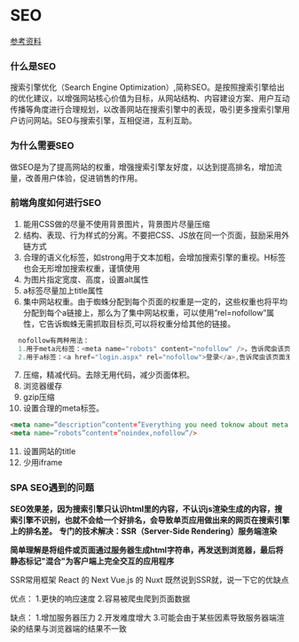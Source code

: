 # SEO
[参考资料](https://www.cnblogs.com/smile-xin/p/11637073.html)

### 什么是SEO

搜索引擎优化（Search Engine Optimization）,简称SEO。是按照搜索引擎给出的优化建议，以增强网站核心价值为目标，从网站结构、内容建设方案、用户互动传播等角度进行合理规划，以改善网站在搜索引擎中的表现，吸引更多搜索引擎用户访问网站。SEO与搜索引擎，互相促进，互利互助。 



### 为什么需要SEO
做SEO是为了提高网站的权重，增强搜索引擎友好度，以达到提高排名，增加流量，改善用户体验，促进销售的作用。


### 前端角度如何进行SEO

1. 能用CSS做的尽量不使用背景图片，背景图片尽量压缩
2. 结构、表现、行为样式的分离。不要把CSS、JS放在同一个页面，鼓励采用外链方式
3. 合理的语义化标签，如strong用于文本加粗，会增加搜索引擎的重视。H标签也会无形增加搜索权重，谨慎使用
4. 为图片指定宽度、高度，设置alt属性
5. a标签尽量加上title属性
6. 集中网站权重。由于蜘蛛分配到每个页面的权重是一定的，这些权重也将平均分配到每个a链接上，那么为了集中网站权重，可以使用”rel=nofollow”属性，它告诉蜘蛛无需抓取目标页,可以将权重分给其他的链接。
```js
  nofollow有两种用法：
  1.用于meta元标签：<meta name="robots" content="nofollow" />，告诉爬虫该页面上所有链接都无需追踪。
  2.用于a标签：<a href="login.aspx" rel="nofollow">登录</a>,告诉爬虫该页面无需追踪。 
``` 
7. 压缩，精减代码。去除无用代码，减少页面体积。
8. 浏览器缓存
9. gzip压缩
10. 设置合理的meta标签。
```html
<meta name=”description”content=”Everything you need toknow about meta tags forsearch engine optimization”/>
<meta name=”robots”content=”noindex,nofollow”/>
```
11. 设置网站的title
12. 少用iframe

### SPA SEO遇到的问题

**SEO效果差，因为搜索引擎只认识html里的内容，不认识js渲染生成的内容，搜索引擎不识别，也就不会给一个好排名，会导致单页应用做出来的网页在搜索引擎上的排名差。**
**专门的技术解决：SSR（Server-Side Rendering）服务端渲染**

**简单理解是将组件或页面通过服务器生成html字符串，再发送到浏览器，最后将静态标记"混合"为客户端上完全交互的应用程序**

SSR常用框架
React 的 Next
Vue.js 的 Nuxt
既然说到SSR就，说一下它的优缺点

优点：
1.更快的响应速度
2.容易被爬虫爬到页面数据

缺点：
1.增加服务器压力
2.开发难度增大
3.可能会由于某些因素导致服务器端渲染的结果与浏览器端的结果不一致

